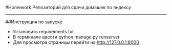 #Homework
Репозиторий для сдачи домашек по яндексу
___
##Инструкция по запуску

- Установить requirements.txt
- В терминале ввести python manage.py runserver
- Для просмотра страницы перейти на http://127.0.0.1:8000 